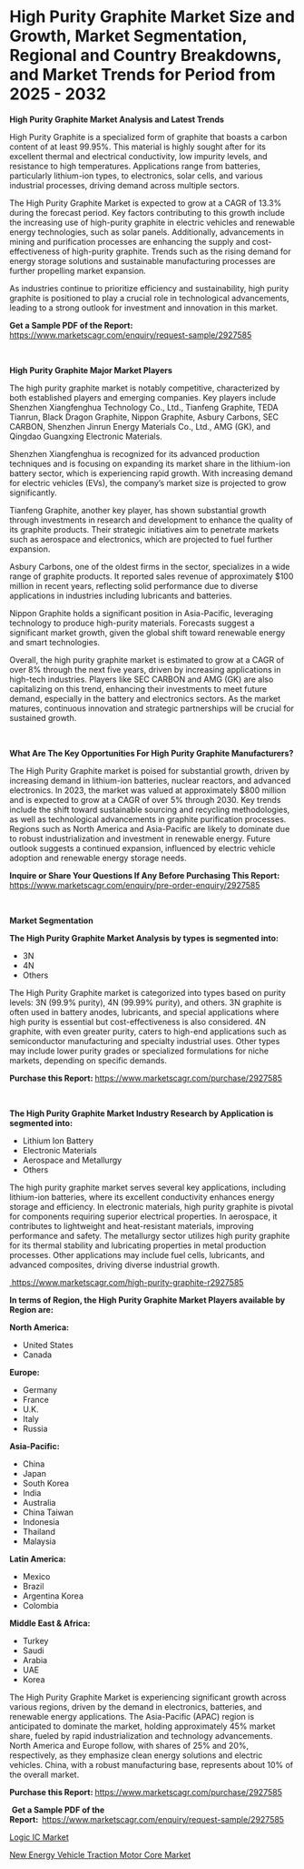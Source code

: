 <p><h1>High Purity Graphite Market Size and Growth, Market Segmentation, Regional and Country Breakdowns, and Market Trends for Period from 2025 -  2032</h1></p><p><strong>High Purity Graphite Market Analysis and Latest Trends</strong></p>
<p><p>High Purity Graphite is a specialized form of graphite that boasts a carbon content of at least 99.95%. This material is highly sought after for its excellent thermal and electrical conductivity, low impurity levels, and resistance to high temperatures. Applications range from batteries, particularly lithium-ion types, to electronics, solar cells, and various industrial processes, driving demand across multiple sectors.</p><p>The High Purity Graphite Market is expected to grow at a CAGR of 13.3% during the forecast period. Key factors contributing to this growth include the increasing use of high-purity graphite in electric vehicles and renewable energy technologies, such as solar panels. Additionally, advancements in mining and purification processes are enhancing the supply and cost-effectiveness of high-purity graphite. Trends such as the rising demand for energy storage solutions and sustainable manufacturing processes are further propelling market expansion. </p><p>As industries continue to prioritize efficiency and sustainability, high purity graphite is positioned to play a crucial role in technological advancements, leading to a strong outlook for investment and innovation in this market.</p></p>
<p><strong>Get a Sample PDF of the Report:&nbsp;</strong> <a href="https://www.marketscagr.com/enquiry/request-sample/2927585?utm_campaign=2106&utm_medium=2&utm_source=Github&utm_content=ia&utm_term=12032025&utm_id=high-purity-graphite">https://www.marketscagr.com/enquiry/request-sample/2927585</a></p>
<p>&nbsp;</p>
<p><strong>High Purity Graphite Major Market Players</strong></p>
<p><p>The high purity graphite market is notably competitive, characterized by both established players and emerging companies. Key players include Shenzhen Xiangfenghua Technology Co., Ltd., Tianfeng Graphite, TEDA Tianrun, Black Dragon Graphite, Nippon Graphite, Asbury Carbons, SEC CARBON, Shenzhen Jinrun Energy Materials Co., Ltd., AMG (GK), and Qingdao Guangxing Electronic Materials.</p><p>Shenzhen Xiangfenghua is recognized for its advanced production techniques and is focusing on expanding its market share in the lithium-ion battery sector, which is experiencing rapid growth. With increasing demand for electric vehicles (EVs), the company’s market size is projected to grow significantly.</p><p>Tianfeng Graphite, another key player, has shown substantial growth through investments in research and development to enhance the quality of its graphite products. Their strategic initiatives aim to penetrate markets such as aerospace and electronics, which are projected to fuel further expansion.</p><p>Asbury Carbons, one of the oldest firms in the sector, specializes in a wide range of graphite products. It reported sales revenue of approximately $100 million in recent years, reflecting solid performance due to diverse applications in industries including lubricants and batteries.</p><p>Nippon Graphite holds a significant position in Asia-Pacific, leveraging technology to produce high-purity materials. Forecasts suggest a significant market growth, given the global shift toward renewable energy and smart technologies.</p><p>Overall, the high purity graphite market is estimated to grow at a CAGR of over 8% through the next five years, driven by increasing applications in high-tech industries. Players like SEC CARBON and AMG (GK) are also capitalizing on this trend, enhancing their investments to meet future demand, especially in the battery and electronics sectors. As the market matures, continuous innovation and strategic partnerships will be crucial for sustained growth.</p></p>
<p>&nbsp;</p>
<p><strong>What Are The Key Opportunities For High Purity Graphite Manufacturers?</strong></p>
<p><p>The High Purity Graphite market is poised for substantial growth, driven by increasing demand in lithium-ion batteries, nuclear reactors, and advanced electronics. In 2023, the market was valued at approximately $800 million and is expected to grow at a CAGR of over 5% through 2030. Key trends include the shift toward sustainable sourcing and recycling methodologies, as well as technological advancements in graphite purification processes. Regions such as North America and Asia-Pacific are likely to dominate due to robust industrialization and investment in renewable energy. Future outlook suggests a continued expansion, influenced by electric vehicle adoption and renewable energy storage needs.</p></p>
<p><strong>Inquire or Share Your Questions If Any Before Purchasing This Report:</strong> <a href="https://www.marketscagr.com/enquiry/pre-order-enquiry/2927585?utm_campaign=2106&utm_medium=2&utm_source=Github&utm_content=ia&utm_term=12032025&utm_id=high-purity-graphite">https://www.marketscagr.com/enquiry/pre-order-enquiry/2927585</a></p>
<p>&nbsp;</p>
<p><strong>Market Segmentation</strong></p>
<p><strong>The High Purity Graphite Market Analysis by types is segmented into:</strong></p>
<p><ul><li>3N</li><li>4N</li><li>Others</li></ul></p>
<p><p>The High Purity Graphite market is categorized into types based on purity levels: 3N (99.9% purity), 4N (99.99% purity), and others. 3N graphite is often used in battery anodes, lubricants, and special applications where high purity is essential but cost-effectiveness is also considered. 4N graphite, with even greater purity, caters to high-end applications such as semiconductor manufacturing and specialty industrial uses. Other types may include lower purity grades or specialized formulations for niche markets, depending on specific demands.</p></p>
<p><strong>Purchase this Report:&nbsp;</strong><a href="https://www.marketscagr.com/purchase/2927585?utm_campaign=2106&utm_medium=2&utm_source=Github&utm_content=ia&utm_term=12032025&utm_id=high-purity-graphite">https://www.marketscagr.com/purchase/2927585</a></p>
<p>&nbsp;</p>
<p><strong>The High Purity Graphite Market Industry Research by Application is segmented into:</strong></p>
<p><ul><li>Lithium Ion Battery</li><li>Electronic Materials</li><li>Aerospace and Metallurgy</li><li>Others</li></ul></p>
<p><p>The high purity graphite market serves several key applications, including lithium-ion batteries, where its excellent conductivity enhances energy storage and efficiency. In electronic materials, high purity graphite is pivotal for components requiring superior electrical properties. In aerospace, it contributes to lightweight and heat-resistant materials, improving performance and safety. The metallurgy sector utilizes high purity graphite for its thermal stability and lubricating properties in metal production processes. Other applications may include fuel cells, lubricants, and advanced composites, driving diverse industrial growth.</p></p>
<p><a href="https://www.marketscagr.com/high-purity-graphite-r2927585?utm_campaign=2106&utm_medium=2&utm_source=Github&utm_content=ia&utm_term=12032025&utm_id=high-purity-graphite">&nbsp;https://www.marketscagr.com/high-purity-graphite-r2927585</a></p>
<p><strong>In terms of Region, the High Purity Graphite Market Players available by Region are:</strong></p>
<p>
    <p> <strong> North America: </strong>
        <ul>
            <li>United States</li>
            <li>Canada</li>
        </ul>
        </p> 
    <p> <strong> Europe: </strong>
        <ul>
            <li>Germany</li>
            <li>France</li>
            <li>U.K.</li>
            <li>Italy</li>
            <li>Russia</li>
        </ul>
        </p> 
    <p> <strong> Asia-Pacific: </strong>
        <ul>
            <li>China</li>
            <li>Japan</li>
            <li>South Korea</li>
            <li>India</li>
            <li>Australia</li>
            <li>China Taiwan</li>
            <li>Indonesia</li>
            <li>Thailand</li>
            <li>Malaysia</li>
        </ul>
        </p> 
    <p> <strong> Latin America: </strong>
        <ul>
            <li>Mexico</li>
            <li>Brazil</li>
            <li>Argentina Korea</li>
            <li>Colombia</li>
        </ul>
        </p> 
    <p> <strong> Middle East & Africa: </strong>
        <ul>
            <li>Turkey</li>
            <li>Saudi</li>
            <li>Arabia</li>
            <li>UAE</li>
            <li>Korea</li>
        </ul>
    </p>
    </p>
<p><p>The High Purity Graphite Market is experiencing significant growth across various regions, driven by the demand in electronics, batteries, and renewable energy applications. The Asia-Pacific (APAC) region is anticipated to dominate the market, holding approximately 45% market share, fueled by rapid industrialization and technology advancements. North America and Europe follow, with shares of 25% and 20%, respectively, as they emphasize clean energy solutions and electric vehicles. China, with a robust manufacturing base, represents about 10% of the overall market.</p></p>
<p><strong>Purchase this Report: </strong><a href="https://www.marketscagr.com/purchase/2927585?utm_campaign=2106&utm_medium=2&utm_source=Github&utm_content=ia&utm_term=12032025&utm_id=high-purity-graphite">https://www.marketscagr.com/purchase/2927585</a></p>
<p>&nbsp;<strong>Get a Sample PDF of the Report:&nbsp;&nbsp;</strong><a href="https://www.marketscagr.com/enquiry/request-sample/2927585?utm_campaign=2106&utm_medium=2&utm_source=Github&utm_content=ia&utm_term=12032025&utm_id=high-purity-graphite">https://www.marketscagr.com/enquiry/request-sample/2927585</a></p>
<p><strong></strong></p>
<p><p><a href="https://github.com/wraggfomath/Market-Research-Report-List-1/blob/main/logic-ic-market.md?utm_campaign=2106&utm_medium=2&utm_source=Github&utm_content=ia&utm_term=12032025&utm_id=high-purity-graphite">Logic IC Market</a></p><p><a href="https://github.com/YashRP12/Market-Research-Report-List-7/blob/main/new-energy-vehicle-traction-motor-core-market.md?utm_campaign=2106&utm_medium=2&utm_source=Github&utm_content=ia&utm_term=12032025&utm_id=high-purity-graphite">New Energy Vehicle Traction Motor Core Market</a></p></p>